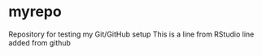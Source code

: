# myrepo
Repository for testing my Git/GitHub setup
This is a line from RStudio
line added from github
